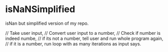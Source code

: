 # isNaNSimplified
isNan but simplified version of my repo.

// Take user input,
// Convert user input to a number,
// Check if number is indeed numbe,
// if its not a number, tell user and run whole program again,
// if it is a number, run loop with as many iterations as input says.
